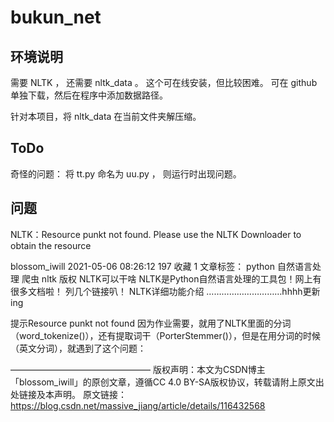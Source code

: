 # bukun_net


## 环境说明

需要 NLTK ， 还需要 nltk_data 。 这个可在线安装，但比较困难。
可在 github 单独下载，然后在程序中添加数据路径。

针对本项目，将 nltk_data 在当前文件夹解压缩。

## ToDo

奇怪的问题：
将 tt.py 命名为 uu.py ， 则运行时出现问题。


## 问题

NLTK：Resource punkt not found. Please use the NLTK Downloader to obtain the resource

blossom_iwill 2021-05-06 08:26:12  197  收藏 1
文章标签： python 自然语言处理 爬虫 nltk
版权
NLTK可以干啥
NLTK是Python自然语言处理的工具包！网上有很多文档啦！
列几个链接叭！
NLTK详细功能介绍
…………………………hhhh更新ing

提示Resource punkt not found
因为作业需要，就用了NLTK里面的分词（word_tokenize()），还有提取词干（PorterStemmer()），但是在用分词的时候（英文分词），就遇到了这个问题：

————————————————
版权声明：本文为CSDN博主「blossom_iwill」的原创文章，遵循CC 4.0 BY-SA版权协议，转载请附上原文出处链接及本声明。
原文链接：https://blog.csdn.net/massive_jiang/article/details/116432568